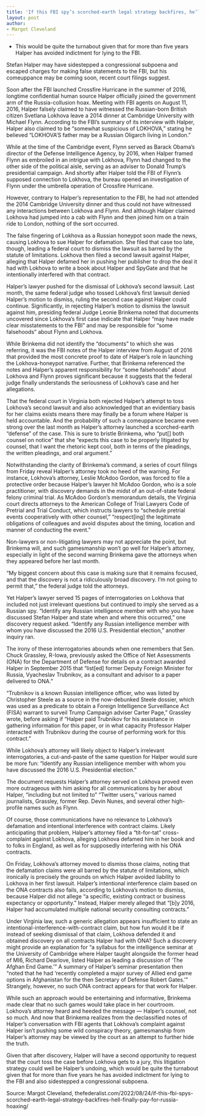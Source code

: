```yaml
---
title: 'If this FBI spy’s scorched-earth legal strategy backfires, he’ll finally pay for Russia hoaxing'
layout: post
author:
- Margot Cleveland
---
```


- This would be quite the turnabout given that for more than five years Halper has avoided indictment for lying to the FBI.

Stefan Halper may have sidestepped a congressional subpoena and escaped charges for making false statements to the FBI, but his comeuppance may be coming soon, recent court filings suggest.

Soon after the FBI launched Crossfire Hurricane in the summer of 2016, longtime confidential human source Halper officially joined the government arm of the Russia-collusion hoax. Meeting with FBI agents on August 11, 2016, Halper falsely claimed to have witnessed the Russian-born British citizen Svetlana Lokhova leave a 2014 dinner at Cambridge University with Michael Flynn. According to the FBI’s summary of its interview with Halper, Halper also claimed to be “somewhat suspicious of LOKHOVA,” stating he believed “LOKHOVA’S father may be a Russian Oligarch living in London.”

While at the time of the Cambridge event, Flynn served as Barack Obama’s director of the Defense Intelligence Agency, by 2016, when Halper framed Flynn as embroiled in an intrigue with Lokhova, Flynn had changed to the other side of the political aisle, serving as an adviser to Donald Trump’s presidential campaign. And shortly after Halper told the FBI of Flynn’s supposed connection to Lokhova, the bureau opened an investigation of Flynn under the umbrella operation of Crossfire Hurricane.

However, contrary to Halper’s representation to the FBI, he had not attended the 2014 Cambridge University dinner and thus could not have witnessed any interactions between Lokhova and Flynn. And although Halper claimed Lokhova had jumped into a cab with Flynn and then joined him on a train ride to London, nothing of the sort occurred.

The false fingering of Lokhova as a Russian honeypot soon made the news, causing Lokhova to sue Halper for defamation. She filed that case too late, though, leading a federal court to dismiss the lawsuit as barred by the statute of limitations. Lokhova then filed a second lawsuit against Halper, alleging that Halper defamed her in pushing her publisher to drop the deal it had with Lokhova to write a book about Halper and SpyGate and that he intentionally interfered with that contract.

Halper’s lawyer pushed for the dismissal of Lokhova’s second lawsuit. Last month, the same federal judge who tossed Lokhova’s first lawsuit denied Halper’s motion to dismiss, ruling the second case against Halper could continue. Significantly, in rejecting Halper’s motion to dismiss the lawsuit against him, presiding federal Judge Leonie Brinkema noted that documents uncovered since Lokhova’s first case indicate that Halper “may have made clear misstatements to the FBI” and may be responsible for “some falsehoods” about Flynn and Lokhova.

While Brinkema did not identify the “documents” to which she was referring, it was the FBI notes of the Halper interview from August of 2016 that provided the most concrete proof to date of Halper’s role in launching the Lokhova-honeypot narrative. Further, that Brinkema referenced the notes and Halper’s apparent responsibility for “some falsehoods” about Lokhova and Flynn proves significant because it suggests that the federal judge finally understands the seriousness of Lokhova’s case and her allegations.

That the federal court in Virginia both rejected Halper’s attempt to toss Lokhova’s second lawsuit and also acknowledged that an evidentiary basis for her claims exists means there may finally be a forum where Halper is held accountable. And the probability of such a comeuppance became even strong over the last month as Halper’s attorney launched a scorched-earth “defense” of the case. This is sure to bristle Brinkema, who “put\[\] both counsel on notice” that she “expects this case to be properly litigated by counsel, that I want the rhetoric kept cool, both in terms of the pleadings, the written pleadings, and oral argument.”

Notwithstanding the clarity of Brinkema’s command, a series of court filings from Friday reveal Halper’s attorney took no heed of the warning. For instance, Lokhova’s attorney, Leslie McAdoo Gordon, was forced to file a protective order because Halper’s lawyer hit McAdoo Gordon, who is a sole practitioner, with discovery demands in the midst of an out-of-state federal felony criminal trial. As McAdoo Gordon’s memorandum details, the Virginia court directs attorneys to the American College of Trial Lawyers Code of Pretrial and Trial Conduct, which instructs lawyers to “schedule pretrial events cooperatively with other counsel,” “respect\[ing\] the legitimate obligations of colleagues and avoid disputes about the timing, location and manner of conducting the event.”

Non-lawyers or non-litigating lawyers may not appreciate the point, but Brinkema will, and such gamesmanship won’t go well for Halper’s attorney, especially in light of the second warning Brinkema gave the attorneys when they appeared before her last month.

“My biggest concern about this case is making sure that it remains focused, and that the discovery is not a ridiculously broad discovery. I’m not going to permit that,” the federal judge told the attorneys.

Yet Halper’s lawyer served 15 pages of interrogatories on Lokhova that included not just irrelevant questions but continued to imply she served as a Russian spy. “Identify any Russian intelligence member with who you have discussed Stefan Halper and state when and where this occurred,” one discovery request asked. “Identify any Russian intelligence member with whom you have discussed the 2016 U.S. Presidential election,” another inquiry ran.

The irony of these interrogatories abounds when one remembers that Sen. Chuck Grassley, R-Iowa, previously asked the Office of Net Assessments (ONA) for the Department of Defense for details on a contract awarded Halper in September 2015 that “list\[ed\] former Deputy Foreign Minister for Russia, Vyacheslav Trubnikov, as a consultant and advisor to a paper delivered to ONA.”

“Trubnikov is a known Russian intelligence officer, who was listed by Christopher Steele as a source in the now-debunked Steele dossier, which was used as a predicate to obtain a Foreign Intelligence Surveillance Act (FISA) warrant to surveil Trump Campaign adviser Carter Page,” Grassley wrote, before asking if “Halper paid Trubnikov for his assistance in gathering information for this paper, or in what capacity Professor Halper interacted with Trubnikov during the course of performing work for this contract.”

While Lokhova’s attorney will likely object to Halper’s irrelevant interrogatories, a cut-and-paste of the same question for Halper would sure be more fun: “Identify any Russian intelligence member with whom you have discussed the 2016 U.S. Presidential election.”

The document requests Halper’s attorney served on Lokhova proved even more outrageous with him asking for all communications by her about Halper, “including but not limited to” “Twitter users,” various named journalists, Grassley, former Rep. Devin Nunes, and several other high-profile names such as Flynn.

Of course, those communications have no relevance to Lokhova’s defamation and intentional interference with contract claims. Likely anticipating that problem, Halper’s attorney filed a “tit-for-tat” cross-complaint against Lokhova, alleging Lokhova defamed him in her book and to folks in England, as well as for supposedly interfering with his ONA contracts.

On Friday, Lokhova’s attorney moved to dismiss those claims, noting that the defamation claims were all barred by the statute of limitations, which ironically is precisely the grounds on which Halper avoided liability to Lokhova in her first lawsuit. Halper’s intentional interference claim based on the ONA contracts also fails, according to Lokhova’s motion to dismiss, because Halper did not allege “a specific, existing contract or business expectancy or opportunity.” Instead, Halper merely alleged that “\[b\]y 2016, Halper had accumulated multiple national security consulting contracts.”

Under Virginia law, such a generic allegation appears insufficient to state an intentional-interference-with-contract claim, but how fun would it be if instead of seeking dismissal of that claim, Lokhova defended it and obtained discovery on all contracts Halper had with ONA? Such a discovery might provide an explanation for “a syllabus for the intelligence seminar at the University of Cambridge where Halper taught alongside the former head of MI6, Richard Dearlove, listed Halper as leading a discussion of ‘The Afghan End Game.’” A summary of Halper’s seminar presentation then “noted that he had ‘recently completed a major survey of Allied end game options in Afghanistan for the then Secretary of Defense Robert Gates.’” Strangely, however, no such ONA contract appears for that work for Halper.

While such an approach would be entertaining and informative, Brinkema made clear that no such games would take place in her courtroom. Lokhova’s attorney heard and heeded the message — Halper’s counsel, not so much. And now that Brinkema realizes from the declassified notes of Halper’s conversation with FBI agents that Lokhova’s complaint against Halper isn’t pushing some wild conspiracy theory, gamesmanship from Halper’s attorney may be viewed by the court as an attempt to further hide the truth.

Given that after discovery, Halper will have a second opportunity to request that the court toss the case before Lokhova gets to a jury, this litigation strategy could well be Halper’s undoing, which would be quite the turnabout given that for more than five years he has avoided indictment for lying to the FBI and also sidestepped a congressional subpoena.

Source: Margot Cleveland, thefederalist.com/2022/08/24/if-this-fbi-spys-scorched-earth-legal-strategy-backfires-hell-finally-pay-for-russia-hoaxing/
